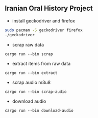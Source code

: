 ## Iranian Oral History Project

- install geckodriver and firefox
```bash
sudo pacman -S geckodriver firefox
./geckodriver
```
- scrap raw data
```
cargo run --bin scrap
```
- extract items from raw data
```
cargo run --bin extract
```
- scrap audio m3u8
```
cargo run --bin scrap-audio
```
- download audio
```
cargo run --bin download-audio
```